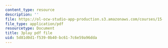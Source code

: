 ```yaml
---
content_type: resource
description: ''
file: https://ol-ocw-studio-app-production.s3.amazonaws.com/courses/15-031j-energy-decisions-markets-and-policies-spring-2012/5d81d0d1f5390b40bc617c6e59a96dda_WpcbBk5ckas.pdf
file_type: application/pdf
resourcetype: Document
title: 3play pdf file
uid: 5d81d0d1-f539-0b40-bc61-7c6e59a96dda
---
```

